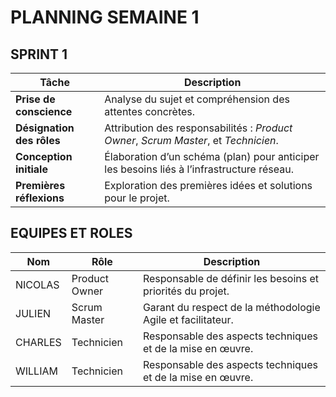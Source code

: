 # PLANNING SEMAINE 1

## SPRINT 1

| **Tâche**                     | **Description**                                                                                   |
|-------------------------------|---------------------------------------------------------------------------------------------------|
| **Prise de conscience**       | Analyse du sujet et compréhension des attentes concrètes.                                        |
| **Désignation des rôles**     | Attribution des responsabilités : *Product Owner*, *Scrum Master*, et *Technicien*.             |
| **Conception initiale**       | Élaboration d’un schéma (plan) pour anticiper les besoins liés à l’infrastructure réseau.        |
| **Premières réflexions**      | Exploration des premières idées et solutions pour le projet.                                    |

## EQUIPES ET ROLES

| **Nom**          | **Rôle**          | **Description**                                     |
|-------------------|-------------------|-----------------------------------------------------|
| NICOLAS | Product Owner   | Responsable de définir les besoins et priorités du projet. |
| JULIEN | Scrum Master    | Garant du respect de la méthodologie Agile et facilitateur. |
| CHARLES | Technicien      | Responsable des aspects techniques et de la mise en œuvre. |
| WILLIAM | Technicien      | Responsable des aspects techniques et de la mise en œuvre. |


